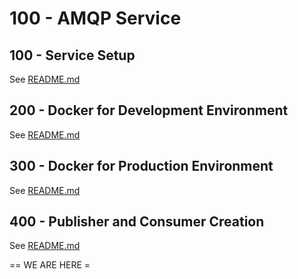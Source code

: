 # 100 - AMQP Service

## 100 - Service Setup

See [README.md](./100/README.md)

## 200 - Docker for Development Environment

See [README.md](./200/README.md)

## 300 - Docker for Production Environment

See [README.md](./300/README.md)

## 400 - Publisher and Consumer Creation

See [README.md](./400/README.md)

== WE ARE HERE =
